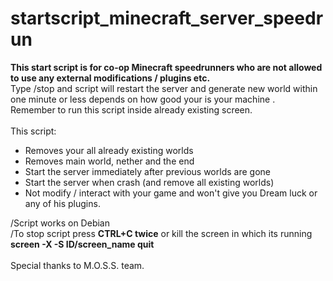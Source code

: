 # startscript_minecraft_server_speedrun

**This start script is for co-op Minecraft speedrunners who are not allowed to use any external modifications / plugins etc.**       <br/>
Type /stop and script will restart the server and generate new world within one minute or less depends on how good your is your machine .<br/>
Remember to run this script inside already existing screen.<br/>
 <br/>
This script:
- Removes your all already existing worlds
- Removes main world, nether and the end
- Start the server immediately after previous worlds are gone
- Start the server when crash (and remove all existing worlds)
- Not modify / interact with your game and won't give you Dream luck or any of his plugins.

/Script works on Debian <br/>
/To stop script press **CTRL+C twice** or kill the screen in which its running **screen -X -S ID/screen_name quit**<br/>
<br/>
Special thanks to M.O.S.S. team.

